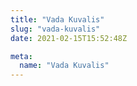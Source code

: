 ```yaml
---
title: "Vada Kuvalis"
slug: "vada-kuvalis"
date: 2021-02-15T15:52:48Z

meta:
  name: "Vada Kuvalis"
---
```


